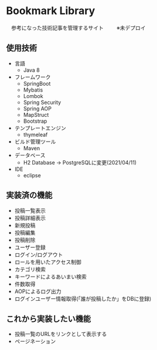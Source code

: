 # Bookmark Library
　参考になった技術記事を管理するサイト
　
　※未デプロイ

## 使用技術
- 言語
    - Java 8
- フレームワーク
    - SpringBoot
    - Mybatis
    - Lombok
    - Spring Security
    - Spring AOP
    - MapStruct
    - Bootstrap
- テンプレートエンジン 
    - thymeleaf
- ビルド管理ツール
    - Maven
- データベース
    - H2 Database → PostgreSQLに変更(2021/04/11)
- IDE
    - eclipse

## 実装済の機能
- 投稿一覧表示
- 投稿詳細表示
- 新規投稿
- 投稿編集
- 投稿削除
- ユーザー登録
- ログイン/ログアウト
- ロールを用いたアクセス制御
- カテゴリ検索
- キーワードによるあいまい検索
- 件数取得
- AOPによるログ出力
- ログインユーザー情報取得(「誰が投稿したか」をDBに登録)

## これから実装したい機能
- 投稿一覧のURLをリンクとして表示する
- ページネーション

